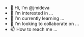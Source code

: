- 👋 Hi, I’m @jmideva
- 👀 I’m interested in ...
- 🌱 I’m currently learning ...
- 💞️ I’m looking to collaborate on ...
- 📫 How to reach me ...

<!---
jmideva/jmideva is a ✨ special ✨ repository because its `README.md` (this file) appears on your GitHub profile.
You can click the Preview link to take a look at your changes.
--->
